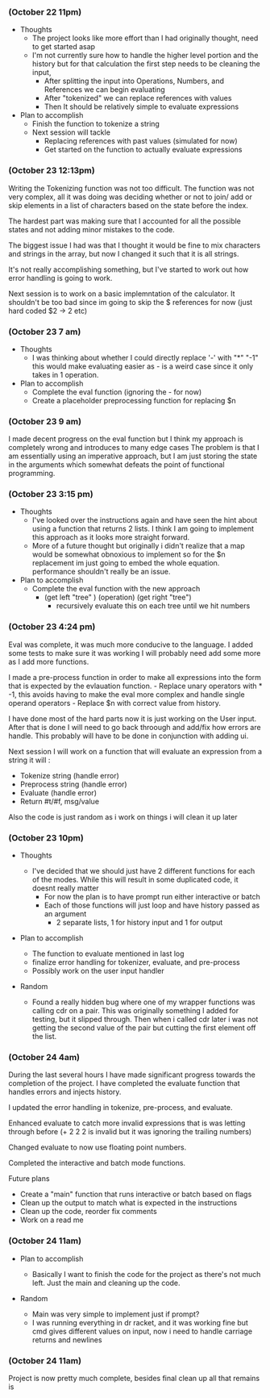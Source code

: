 ### (October 22 11pm)
 - Thoughts 
   - The project looks like more effort than I had originally thought, 
     need to get started asap
   - I'm not currently sure how to handle the higher level portion and 
     the history but for that calculation the first step needs to be cleaning the input,
        - After splitting the input into Operations, Numbers, and References we can begin
          evaluating
        - After "tokenized" we can replace references with values 
        - Then It should be relatively simple to evaluate expressions
 - Plan to accomplish 
   - Finish the function to tokenize a string
   - Next session will tackle 
     - Replacing references with past values (simulated for now)
     - Get started on the function to actually evaluate expressions


### (October 23 12:13pm)
   
Writing the Tokenizing function was not too difficult. The function was not 
very complex, all it was doing was deciding whether or not to join/ add or skip
elements in a list of characters based on the state before the index. 

The hardest part was making sure that I accounted for all the possible states
and not adding minor mistakes to the code. 

The biggest issue I had was that I thought it would be fine to mix characters and 
strings in the array, but now I changed it such that it is all strings.

It's not really accomplishing something, but I've started to work out how error handling
is going to work.

Next session is to work on a basic implemntation of the calculator. It shouldn't be too bad
since im going to skip the $ references for now (just hard coded $2 -> 2 etc)



### (October 23 7 am)

 - Thoughts
    - I was thinking about whether I could directly replace '-' with "*" "-1" this would make evaluating easier
      as - is a weird case since it only takes in 1 operation.
 - Plan to accomplish 
   - Complete the eval function (ignoring the - for now)
   - Create a placeholder preprocessing function for replacing $n 


###  (October 23 9 am)

I made decent progress on the eval function but I think my approach is completely wrong and introduces to many edge cases
The problem is that I am essentially using an imperative approach, but I am just storing the state in the 
arguments which somewhat defeats the point of functional programming.


###  (October 23 3:15 pm)
 - Thoughts 
   - I've looked over the instructions again and have seen the hint about using a function that returns 2 lists. I think
     I am going to implement this approach as it looks more straight forward.
   - More of a future thought but originally i didn't realize that a map would be somewhat obnoxious to implement 
     so for the $n replacement im just going to embed the whole equation. performance shouldn't really be an issue.
 - Plan to accomplish 
   - Complete the eval function with the new approach 
     - (get left "tree" ) (operation) (get right "tree") 
       - recursively evaluate this on each tree until we hit numbers 



###  (October 23 4:24 pm)

Eval was complete, it was much more conducive to the language. I added some tests to make sure it was working
I will probably need add some more as I add more functions. 

I made a pre-process function in order to make all expressions into the form that is expected by the evlauation function.
    - Replace unary operators with * -1, this avoids having to make the eval more complex and handle single operand operators
    - Replace $n with correct value from history.


I have done most of the hard parts now it is just working on the User input. After that is done I will need to go back throough 
and add/fix how errors are handle. This probably will have to be done in conjunction with adding ui.

Next session I will work on a function that will evaluate an expression from a string it will :
 - Tokenize string (handle error)
 - Preprocess string (handle error)
 - Evaluate (handle error)
 - Return #t/#f, msg/value

Also the code is just random as i work on things i will clean it up later


### (October 23 10pm)

- Thoughts
  - I've decided that we should just have 2 different functions for each of the modes. While
    this will result in some duplicated code, it doesnt really matter 
    - For now the plan is to have prompt run either interactive or batch
    - Each of those functions will just loop and have history passed as an argument
      - 2 separate lists, 1 for history input and 1 for output
- Plan  to accomplish 
  - The function to evaluate mentioned in last log 
  - finalize error handling for tokenizer, evaluate, and pre-process 
  - Possibly work on the user input handler

 - Random
   - Found a really hidden bug where one of my wrapper functions was calling cdr on a pair. This was originally something I added 
    for testing, but it slipped through. Then when i called cdr later i was not getting the second value of the pair but cutting the 
    first element off the list.

### (October 24 4am)
    
During the last several hours I have made significant progress towards the completion of the project. I have 
completed the evaluate function that handles errors and injects history.

I updated the error handling in tokenize, pre-process, and evaluate. 

Enhanced evaluate to catch more invalid expressions that is was letting through before (+ 2 2 2 is invalid 
but it was ignoring the trailing numbers)

Changed evaluate to now use floating point numbers. 

Completed the interactive and batch mode functions. 

Future plans 
 - Create a "main" function that runs interactive or batch based on flags 
 - Clean up the output to match what is expected in the instructions 
 - Clean up the code, reorder fix comments 
 - Work on a read me



### (October 24 11am)
 - Plan to accomplish
    - Basically I want to finish the code for the project as there's not much left. Just the main and cleaning up the 
      code.

 - Random
   - Main was very simple to implement just if prompt?
   - I was running everything in dr racket, and it was working fine but cmd gives different values on input, now i need to 
     handle carriage returns and newlines


### (October 24 11am)

Project is now pretty much complete, besides final clean up all that remains is 
